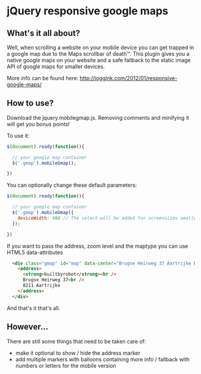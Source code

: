 jQuery responsive google maps
=============================

What's it all about?
--------------------

Well, when scrolling a website on your mobile device you can get trapped in a google map 
due to the Maps scrollbar of death™. This plugin gives you a native google maps on your 
website and a safe fallback to the static image API of google maps for smaller devices.

More info can be found here: http://joggink.com/2012/01/responsive-google-maps/

How to use?
-----------

Download the jquery.mobilegmap.js. Removing comments and minifying it will get you bonus points!

To use it:

``` javascript
$(document).ready(function(){

  // your google map container
  $('.gmap').mobileGmap();

})
```

You can optionally change these default parameters:

``` javascript
$(document).ready(function(){

  // your google map container
  $('.gmap').mobileGmap({
    deviceWidth: 480 // The select will be added for screensizes smaller than this
  });

})
```
If you want to pass the address, zoom level and the maptype you can use HTML5 data-attributes

``` html
  <div class="gmap" id="map" data-center="Brugse Heirweg 37 Aartrijke Belgium" data-zoom="15">
    <address>
      <strong>builtbyrobot</strong><br />
      Brugse Heirweg 37<br />
      8211 Aartrijke
    </address>
  </div>
```
And that's it that's all.

However...
----------

There are still some things that need to be taken care of:

*  make it optional to show / hide the address marker
*  add multiple markers with balloons containing more info / fallback with numbers or letters for the mobile version
